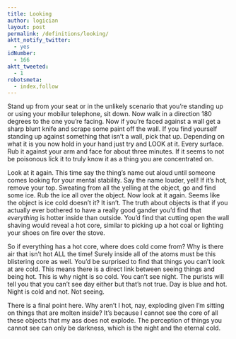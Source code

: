 ```yaml
---
title: Looking
author: logician
layout: post
permalink: /definitions/looking/
aktt_notify_twitter:
  - yes
idNumber:
  - 166
aktt_tweeted:
  - 1
robotsmeta:
  - index,follow
---
```

Stand up from your seat or in the unlikely scenario that you&#8217;re standing up or using your mobilur telephone, sit down. Now walk in a direction 180 degrees to the one you&#8217;re facing. Now if you&#8217;re faced against a wall get a sharp blunt knife and scrape some paint off the wall. If you find yourself standing up against something that isn&#8217;t a wall, pick that up. Depending on what it is you now hold in your hand just try and LOOK at it. Every surface. Rub it against your arm and face for about three minutes. If it seems to not be poisonous lick it to truly know it as a thing you are concentrated on.

Look at it again. This time say the thing&#8217;s name out aloud until someone comes looking for your mental stability. Say the name louder, yell! If it&#8217;s hot, remove your top. Sweating from all the yelling at the object, go and find some ice. Rub the ice all over the object. Now look at it again. Seems like the object is ice cold doesn&#8217;t it? It isn&#8217;t. The truth about objects is that if you actually ever bothered to have a really good gander you&#8217;d find that *everything* is hotter inside than outside. You&#8217;d find that cutting open the wall shaving would reveal a hot core, similar to picking up a hot coal or lighting your shoes on fire over the stove.

So if everything has a hot core, where does cold come from? Why is there air that isn&#8217;t hot ALL the time! Surely inside all of the atoms must be this blistering core as well. You&#8217;d be surprised to find that things you can&#8217;t look at are cold. This means there is a direct link between seeing things and being hot. This is why night is so cold. You can&#8217;t see night. The purists will tell you that you can&#8217;t see day either but that&#8217;s not true. Day is blue and hot. Night is cold and not. Not seeing.

There is a final point here. Why aren&#8217;t I hot, nay, exploding given I&#8217;m sitting on things that are molten inside? It&#8217;s because I cannot see the core of all these objects that my ass does not explode. The perception of things you cannot see can only be darkness, which is the night and the eternal cold.